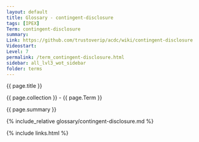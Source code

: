 ```yaml
---
layout: default
title: Glossary - contingent-disclosure
tags: [IPEX]
Term: contingent-disclosure
summary: 
Link: https://github.com/trustoverip/acdc/wiki/contingent-disclosure
Videostart: 
Level: 7
permalink: /term_contingent-disclosure.html
sidebar: all_lvl3_wot_sidebar
folder: terms
---
```


{{ page.title }}

{{ page.collection }} - {{ page.Term }}

   {{ page.summary }}

{% include_relative glossary/contingent-disclosure.md %}

 {% include links.html %} 
